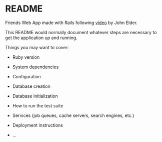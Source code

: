 # README

Friends Web App made with Rails following [video](https://www.youtube.com/watch?v=fmyvWz5TUWg) by John Elder. 

This README would normally document whatever steps are necessary to get the
application up and running.

Things you may want to cover:

* Ruby version

* System dependencies

* Configuration

* Database creation

* Database initialization

* How to run the test suite

* Services (job queues, cache servers, search engines, etc.)

* Deployment instructions

* ...
